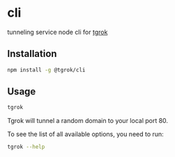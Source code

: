 # cli

tunneling service node cli for [tgrok](https://github.com/tgrok/tgrok.git)

## Installation

```bash
npm install -g @tgrok/cli
```

## Usage

```bash
tgrok
```
Tgrok will tunnel a random domain to your local port 80.

To see the list of all available options, you need to run:

```bash
tgrok --help
```
